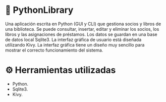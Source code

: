 # 📗 PythonLibrary
Una aplicación escrita en Python (GUI y CLI) que gestiona socios y libros de una biblioteca. Se puede consultar, insertar, editar y eliminar los socios, los libros y las asignaciones de préstamos. Los datos se guardan en una base de datos local Sqlite3. La interfaz gráfica de usuario está diseñada utilizando Kivy. La interfaz gráfica tiene un diseño muy sencillo para mostrar el correcto funcionamiento del sistema.
 
# ⚙️ Herramientas utilizadas
- Python.
- Sqlite3.
- Kivy.
